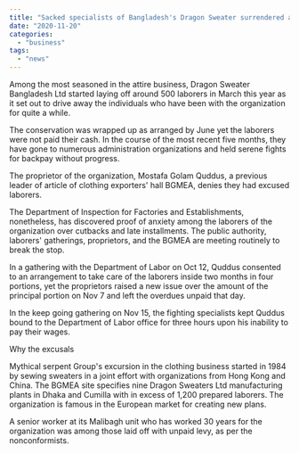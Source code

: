 ```yaml
---
title: "Sacked specialists of Bangladesh's Dragon Sweater surrendered a large portion of their compensation. Presently businesses break bargain"
date: "2020-11-20"
categories: 
  - "business"
tags: 
  - "news"
---
```


Among the most seasoned in the attire business, Dragon Sweater Bangladesh Ltd started laying off around 500 laborers in March this year as it set out to drive away the individuals who have been with the organization for quite a while.

The conservation was wrapped up as arranged by June yet the laborers were not paid their cash. In the course of the most recent five months, they have gone to numerous administration organizations and held serene fights for backpay without progress.

The proprietor of the organization, Mostafa Golam Quddus, a previous leader of article of clothing exporters' hall BGMEA, denies they had excused laborers.

The Department of Inspection for Factories and Establishments, nonetheless, has discovered proof of anxiety among the laborers of the organization over cutbacks and late installments. The public authority, laborers' gatherings, proprietors, and the BGMEA are meeting routinely to break the stop.

In a gathering with the Department of Labor on Oct 12, Quddus consented to an arrangement to take care of the laborers inside two months in four portions, yet the proprietors raised a new issue over the amount of the principal portion on Nov 7 and left the overdues unpaid that day.

In the keep going gathering on Nov 15, the fighting specialists kept Quddus bound to the Department of Labor office for three hours upon his inability to pay their wages.

Why the excusals

Mythical serpent Group's excursion in the clothing business started in 1984 by sewing sweaters in a joint effort with organizations from Hong Kong and China. The BGMEA site specifies nine Dragon Sweaters Ltd manufacturing plants in Dhaka and Cumilla with in excess of 1,200 prepared laborers. The organization is famous in the European market for creating new plans.

A senior worker at its Malibagh unit who has worked 30 years for the organization was among those laid off with unpaid levy, as per the nonconformists.
